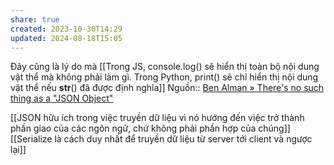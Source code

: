 ```yaml
---
share: true
created: 2023-10-30T14:29
updated: 2024-08-18T15:05
---
```

Đây cũng là lý do mà [[Trong JS, console.log() sẽ hiển thị toàn bộ nội dung vật thể mà không phải làm gì. Trong Python, print() sẽ chỉ hiển thị nội dung vật thể nếu __str__() đã được định nghĩa]]
Nguồn:: [Ben Alman » There's no such thing as a "JSON Object"](https://benalman.com/news/2010/03/theres-no-such-thing-as-a-json/)

[[JSON hữu ích trong việc truyền dữ liệu vì nó hướng đến việc trở thành phần giao của các ngôn ngữ, chứ không phải phần hợp của chúng]]
[[Serialize là cách duy nhất để truyền dữ liệu từ server tới client và ngược lại]]